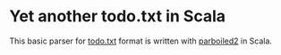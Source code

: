 # Yet another todo.txt in Scala

This basic parser for [todo.txt](https://github.com/ginatrapani/todo.txt-cli/wiki/The-Todo.txt-Format) format 
is written with [parboiled2](https://github.com/sirthias/parboiled2) in Scala.

